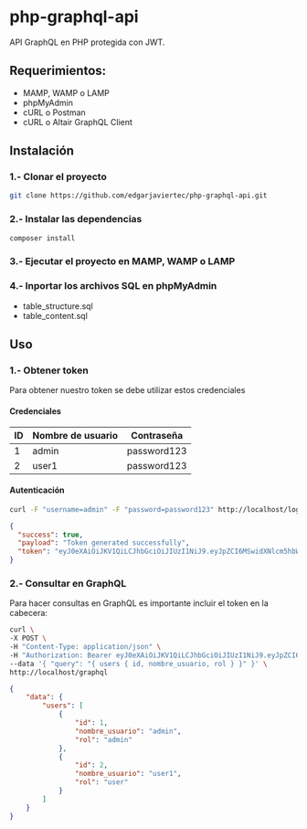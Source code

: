 # php-graphql-api

API GraphQL en PHP protegida con JWT.

## Requerimientos:

* MAMP, WAMP o LAMP
* phpMyAdmin
* cURL o Postman
* cURL o Altair GraphQL Client

## Instalación

### 1.- Clonar el proyecto

```bash
git clone https://github.com/edgarjaviertec/php-graphql-api.git
```

### 2.- Instalar las dependencias

```bash
composer install
```

### 3.- Ejecutar el proyecto en MAMP, WAMP o LAMP

### 4.- Inportar los archivos SQL en phpMyAdmin

* table_structure.sql
* table_content.sql

## Uso

### 1.- Obtener token

Para obtener nuestro token se debe utilizar estos credenciales

#### Credenciales

| ID | Nombre de usuario | Contraseña | 
|----|-------------------|------------|
| 1  | admin             |password123    |
| 2  | user1              |password123    |

#### Autenticación

```bash
curl -F "username=admin" -F "password=password123" http://localhost/login
```

```json
{
  "success": true,
  "payload": "Token generated successfully",
  "token": "eyJ0eXAiOiJKV1QiLCJhbGciOiJIUzI1NiJ9.eyJpZCI6MSwidXNlcm5hbWUiOiJhZG1pbiIsInJvbGUiOiJhZG1pbiIsImV4cCI6MTYxOTY0OTE2N30.jxCDLSibKERniQUu7kkaM7qMUJIyC-CGo8UBfULJph8"
}
```

### 2.- Consultar en GraphQL

Para hacer consultas en GraphQL es importante incluir el token en la cabecera:

```bash
curl \
-X POST \
-H "Content-Type: application/json" \
-H "Authorization: Bearer eyJ0eXAiOiJKV1QiLCJhbGciOiJIUzI1NiJ9.eyJpZCI6MSwidXNlcm5hbWUiOiJhZG1pbiIsInJvbGUiOiJhZG1pbiIsImV4cCI6MTYxOTY0OTE2N30.jxCDLSibKERniQUu7kkaM7qMUJIyC-CGo8UBfULJph8" \
--data '{ "query": "{ users { id, nombre_usuario, rol } }" }' \
http://localhost/graphql
```

```json
{
    "data": {
        "users": [
            {
                "id": 1,
                "nombre_usuario": "admin",
                "rol": "admin"
            },
            {
                "id": 2,
                "nombre_usuario": "user1",
                "rol": "user"
            }
        ]
    }
}
```

